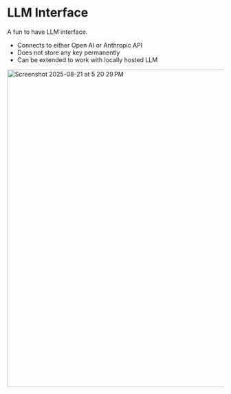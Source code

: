 # LLM Interface

A fun to have LLM interface.

- Connects to either Open AI or Anthropic API
- Does not store any key permanently
- Can be extended to work with locally hosted LLM

<img width="1456" height="736" alt="Screenshot 2025-08-21 at 5 20 29 PM" src="https://github.com/user-attachments/assets/1f3b0cb2-c381-4510-9cc6-188f91fcf172" />
